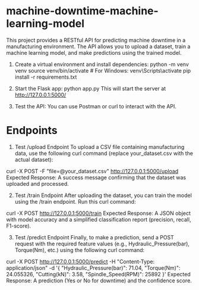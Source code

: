 # machine-downtime-machine-learning-model

This project provides a RESTful API for predicting machine downtime in a manufacturing environment. The API allows you to upload a dataset, train a machine learning model, and make predictions using the trained model.

1. Create a virtual environment and install dependencies:
   python -m venv venv
   source venv/bin/activate  # For Windows: venv\Scripts\activate
   pip install -r requirements.txt

2. Start the Flask app:
   python app.py
   This will start the server at http://127.0.0.1:5000/

3. Test the API: You can use Postman or curl to interact with the API.

# Endpoints

1. Test /upload Endpoint
To upload a CSV file containing manufacturing data, use the following curl command (replace your_dataset.csv with the actual dataset):

curl -X POST -F "file=@your_dataset.csv" http://127.0.0.1:5000/upload
Expected Response: A success message confirming that the dataset was uploaded and processed.

2. Test /train Endpoint
After uploading the dataset, you can train the model using the /train endpoint. Run this curl command:

curl -X POST http://127.0.0.1:5000/train
Expected Response: A JSON object with model accuracy and a simplified classification report (precision, recall, F1-score).

3. Test /predict Endpoint
Finally, to make a prediction, send a POST request with the required feature values (e.g., Hydraulic_Pressure(bar), Torque(Nm), etc.) using the following curl command:

curl -X POST http://127.0.0.1:5000/predict -H "Content-Type: application/json" -d '{
  "Hydraulic_Pressure(bar)": 71.04,
  "Torque(Nm)": 24.055326,
  "Cutting(kN)": 3.58,
  "Spindle_Speed(RPM)": 25892
}'
Expected Response: A prediction (Yes or No for downtime) and the confidence score.
